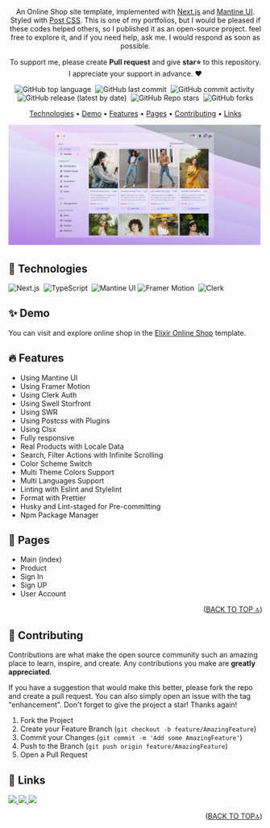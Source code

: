 <div id='top' align="center">

An Online Shop site template, implemented with [Next.js](https://nextjs.org/) and [Mantine UI](https://mantine.dev/). Styled with [Post CSS](https://postcss.org/). This is one of my portfolios, but I would be pleased if these codes helped others, so I published it as an open-source project. feel free to explore it, and if you need help, ask me. I would respond as soon as possible.

<p>
  To support me, please create
  <strong>Pull request</strong>
  and give <strong>star⭐</strong>
  to this repository.
  <br/>
  I appreciate your support in advance. ❤
</p>

<p>

![GitHub top language](https://img.shields.io/github/languages/top/AliBagheri2079/elixir-online-shop)&nbsp;
![GitHub last commit](https://img.shields.io/github/last-commit/AliBagheri2079/elixir-online-shop)&nbsp;
![GitHub commit activity](https://img.shields.io/github/commit-activity/m/AliBagheri2079/elixir-online-shop)&nbsp;
![GitHub release (latest by date)](https://img.shields.io/github/v/release/AliBagheri2079/elixir-online-shop?display_name=tag)&nbsp;
![GitHub Repo stars](https://img.shields.io/github/stars/AliBagheri2079/elixir-online-shop?color=yellow)&nbsp;
![GitHub forks](https://img.shields.io/github/forks/AliBagheri2079/elixir-online-shop)

</p>

<p>

[Technologies](#-technologies) •
[Demo](#-demo) •
[Features](#-features) •
[Pages](#-pages) •
[Contributing](#-contributing) •
[Links](#-links)

</p>

<img
  src="./public/screenshot.png"
  loading="lazy"
  alt="home page screenshot"
/>

</div>

## 🔧 Technologies

![Next.js](https://img.shields.io/badge/-Next.js-05122A?style=for-the-badge&logo=next.js)&nbsp;
![TypeScript](https://img.shields.io/badge/-TypeScript-05122A?style=for-the-badge&logo=typescript)&nbsp;
![Mantine UI](https://img.shields.io/badge/-MantineUI-05122A?style=for-the-badge&logo=mantine)
![Framer Motion](https://img.shields.io/badge/-FramerMotion-05122A?style=for-the-badge&logo=framer)&nbsp;
![Clerk](https://img.shields.io/badge/-Clerk-05122A?style=for-the-badge&logo=clerk)

## ✨ Demo

You can visit and explore online shop in the [Elixir Online Shop](https://elixir-online-shop.vercel.app/) template.

## 🔥 Features

- Using Mantine UI
- Using Framer Motion
- Using Clerk Auth
- Using Swell Storfront
- Using SWR
- Using Postcss with Plugins
- Using Clsx
- Fully responsive
- Real Products with Locale Data
- Search, Filter Actions with Infinite Scrolling
- Color Scheme Switch
- Multi Theme Colors Support
- Multi Languages Support
- Linting with Eslint and Stylelint
- Format with Prettier
- Husky and Lint-staged for Pre-committing
- Npm Package Manager

## 📃 Pages

- Main (index)
- Product
- Sign In
- Sign UP
- User Account

<p align="right">(<a href="#top">BACK TO TOP 🔝</a>)</p>

## 🤝 Contributing

Contributions are what make the open source community such an amazing place to learn, inspire, and create. Any contributions you make are **greatly appreciated**.

If you have a suggestion that would make this better, please fork the repo and create a pull request. You can also simply open an issue with the tag "enhancement".
Don't forget to give the project a star! Thanks again!

1. Fork the Project
2. Create your Feature Branch (`git checkout -b feature/AmazingFeature`)
3. Commit your Changes (`git commit -m 'Add some AmazingFeature'`)
4. Push to the Branch (`git push origin feature/AmazingFeature`)
5. Open a Pull Request

## 🔗 Links

<p>
  <a href="https://github.com/AliBagheri2079">
    <img src="https://img.shields.io/badge/Github-000?style=flat&logo=github&logoColor=white"/>
  </a>
  <a href="https://www.linkedin.com/in/alibagheri2079">
    <img src="https://img.shields.io/badge/linkedin-0A66C2?style=flat&logo=linkedin&logoColor=white"/>
  </a>
  <a href="https://twitter.com/AliBagheri2079">
    <img src="https://img.shields.io/badge/twitter-1DA1F2?style=flat&logo=twitter&logoColor=white"/>
  </a>
</p>

<p align="right">(<a href="#top">BACK TO TOP🔝</a>)</p>
